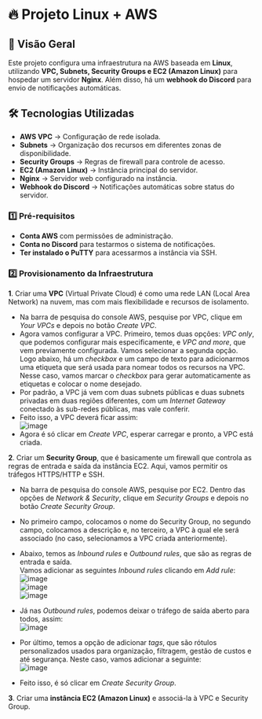 # 🔥 Projeto Linux + AWS  

## 📌 Visão Geral  
Este projeto configura uma infraestrutura na AWS baseada em **Linux**, utilizando **VPC, Subnets, Security Groups e EC2 (Amazon Linux)** para hospedar um servidor **Nginx**. Além disso, há um **webhook do Discord** para envio de notificações automáticas.  

## 🛠️ Tecnologias Utilizadas  
- **AWS VPC** → Configuração de rede isolada.  
- **Subnets** → Organização dos recursos em diferentes zonas de disponibilidade.  
- **Security Groups** → Regras de firewall para controle de acesso.  
- **EC2 (Amazon Linux)** → Instância principal do servidor.  
- **Nginx** → Servidor web configurado na instância.  
- **Webhook do Discord** → Notificações automáticas sobre status do servidor.  

### 1️⃣ **Pré-requisitos**  
- **Conta AWS** com permissões de administração.  
- **Conta no Discord** para testarmos o sistema de notificações.  
- **Ter instalado o PuTTY** para acessarmos a instância via SSH.  

### 2️⃣ **Provisionamento da Infraestrutura**  

**1**. Criar uma **VPC** (Virtual Private Cloud) é como uma rede LAN (Local Area Network) na nuvem, mas com mais flexibilidade e recursos de isolamento.  
  * Na barra de pesquisa do console AWS, pesquise por VPC, clique em *Your VPCs* e depois no botão *Create VPC*.  
  * Agora vamos configurar a VPC. Primeiro, temos duas opções: *VPC only*, que podemos configurar mais especificamente, e *VPC and more*, que vem previamente configurada. Vamos selecionar a segunda opção. Logo abaixo, há um *checkbox* e um campo de texto para adicionarmos uma etiqueta que será usada para nomear todos os recursos na VPC. Nesse caso, vamos marcar o *checkbox* para gerar automaticamente as etiquetas e colocar o nome desejado.  
  * Por padrão, a VPC já vem com duas subnets públicas e duas subnets privadas em duas regiões diferentes, com um *Internet Gateway* conectado às sub-redes públicas, mas vale conferir.  
  * Feito isso, a VPC deverá ficar assim:  
    ![image](https://github.com/user-attachments/assets/5de410da-9847-48f8-98fe-d999febc1cbb)  
  * Agora é só clicar em *Create VPC*, esperar carregar e pronto, a VPC está criada.  

**2**. Criar um **Security Group**, que é basicamente um firewall que controla as regras de entrada e saída da instância EC2. Aqui, vamos permitir os tráfegos HTTPS/HTTP e SSH.  
  * Na barra de pesquisa do console AWS, pesquise por EC2. Dentro das opções de *Network & Security*, clique em *Security Groups* e depois no botão *Create Security Group*.  
  * No primeiro campo, colocamos o nome do Security Group, no segundo campo, colocamos a descrição e, no terceiro, a VPC à qual ele será associado (no caso, selecionamos a VPC criada anteriormente).  
  * Abaixo, temos as *Inbound rules* e *Outbound rules*, que são as regras de entrada e saída.  
    Vamos adicionar as seguintes *Inbound rules* clicando em *Add rule*:  
      ![image](https://github.com/user-attachments/assets/aac4c330-7e46-4698-8bda-d39b6a7f16bb)  
      ![image](https://github.com/user-attachments/assets/c5a56817-3b4e-40f7-9203-0cc6ff528349)  
      ![image](https://github.com/user-attachments/assets/50651544-a188-42e0-b5c1-e9b9603e493b)  

  * Já nas *Outbound rules*, podemos deixar o tráfego de saída aberto para todos, assim:  
      ![image](https://github.com/user-attachments/assets/76f059d1-8b56-4138-aea9-180a1e921319)  

  * Por último, temos a opção de adicionar *tags*, que são rótulos personalizados usados para organização, filtragem, gestão de custos e até segurança. Neste caso, vamos adicionar a seguinte:  
      ![image](https://github.com/user-attachments/assets/6525841b-66d9-4647-91cc-0469dd918d8f)  

  * Feito isso, é só clicar em *Create Security Group*.  

**3**. Criar uma **instância EC2 (Amazon Linux)** e associá-la à VPC e Security Group.  
